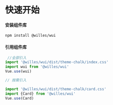 # 快速开始
#### 安装组件库
```
npm install @willes/wui
```
#### 引用组件库
``` javascript
 //全部引入
import '@willes/wui/dist/theme-chalk/index.css'
import wui from '@willes/wui'
Vue.use(wui)

// 按需引入

import '@willes/wui/dist/theme-chalk/card.css'
import {Card} from '@willes/wui'
Vue.use(Card)
```